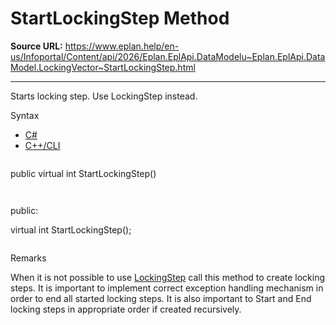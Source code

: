 # StartLockingStep Method

**Source URL:** https://www.eplan.help/en-us/Infoportal/Content/api/2026/Eplan.EplApi.DataModelu~Eplan.EplApi.DataModel.LockingVector~StartLockingStep.html

---

Starts locking step. Use LockingStep instead.

Syntax

- [C#](#i-syntax-CS)
- [C++/CLI](#i-syntax-CPP2005)

```
```
public virtual int StartLockingStep()
```
```

```
```
public:

virtual int StartLockingStep();
```
```

Remarks

When it is not possible to use [LockingStep](Eplan.EplApi.DataModelu~Eplan.EplApi.DataModel.LockingStep.html) call this method to create locking steps. It is important to implement correct exception handling mechanism in order to end all started locking steps. It is also important to Start and End locking steps in appropriate order if created recursively.
